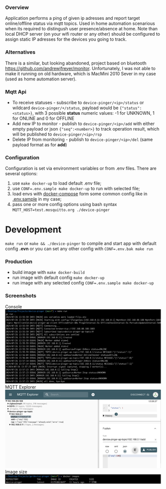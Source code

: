 ### Overview

Application performs a ping of given ip adresses and report target online/offline status via mqtt topics. Used in home automation scenarious when its required to distingush user presence/absence at home. Note than local DHCP server (on your wifi router or any other) should be configured to assign static IP adresses for the devices you going to track.

### Alternatives

There is a similar, but looking abandoned, project based on bluetooth https://github.com/andrewjfreyer/monitor. Unfortunately, I was not able to make it running on old hardware, which is MacMini 2010 Sever in my case (used as home automation server).

### Mqtt Api

- To receive statuses - subscribe to `device-pinger/<ip>/status` or wildcard `device-pinger/+/status`, payload would be `{"status":<status>}`, with 3 possible **status** numeric values: -1 for UNKNOWN, 1 for ONLINE and 0 for OFFLINE
- Add new IP to monitor - publish to `device-pinger/<ip>/add` with either empty payload or json `{"seq":<number>}` to track operation result, which will be published to `device-pinger/<ip>/rsp`
- Delete IP from monitoring - publish to `device-pinger/<ip>/del` (same payload format as for **add**)

### Configuration

Configuration is set via environment variables or from .env files. There are several options: 
1. use `make docker-up` to load default .env file; 
1. use `CONF=.env.sample make docker-up` to run with selected file;
1. load envs with [docker-compose](https://github.com/fedulovivan/mhz19-next/blob/master/docker-compose.yaml) form some common config like in [.env.sample](https://github.com/fedulovivan/mhz19-next/blob/master/.env.sample) in my case;
1. pass one or more config options using bash syntax `MQTT_HOST=test.mosquitto.org ./device-pinger`

# Development

`make run` or `make && ./device-pinger` to compile and start app with default config **.evn**
or you can set any other config with `CONF=.env.bak make run`

### Production

- build image with `make docker-build`
- run image with default config `make docker-up`
- run image with any selected config `CONF=.env.sample make docker-up`

### Screenshots

Console
![console.png](assets/02-console.png)
MQTT Explorer
![mqtt-explorer.png](assets/01-mqtt-explorer.png) 
Image size
![image-size.png](assets/03-image-size.png)
